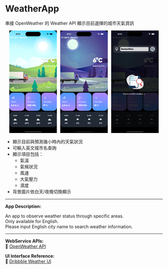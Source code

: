 # WeatherApp

串接 OpenWeather 的 Weather API 顯示目前選擇的城市天氣資訊


<p align="center">
  <img src="image/screenshot1.png" alt="screenshot1" width="30%" />
  &nbsp
  <img src="image/screenshot2.png" alt="screenshot2" width="30%" />
  &nbsp
  <img src="image/screenshot3.png" alt="screenshot3" width="30%" />
</p>

- 顯示目前與預測幾小時內的天氣狀況  
- 可輸入英文城市名查詢  
- 顯示項目包括：
  - 氣溫  
  - 氣候狀況  
  - 風速  
  - 大氣壓力  
  - 濕度  
- 背景圖片依白天/夜晚切換顯示

---

**App Description:**

An app to observe weather status through specific areas.  
Only available for English.  
Please input English city name to search weather information.

---

**WebService APIs:**  
🔗 [OpenWeather API](https://openweathermap.org/api)

**UI Interface Reference:**  
🎨 [Dribbble Weather UI](https://dribbble.com/shots/20331883-Concept-Weather)

